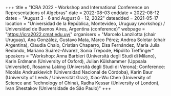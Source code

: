 +++
title = "ICRA 2022 - Workshop and International Conference on Representations of Algebras"
date = 2022-08-03
enddate = 2022-08-12
dates = "August 3 - 6 and August 8 - 12, 2022"
dateadded = 2021-05-17
location = "Universidad de la República, Montevideo, Uruguay (workshop) / Universidad de Buenos Aires, Argentina (conference)"
webpage = "https://icra2022.cmat.edu.uy/"
organisers = "Marcelo Lanzilotta (chair Uruguay), Ana González, Gustavo Mata, Marco Pérez; Andrea Solotar (chair Argentina), Claudia Chaio, Cristian Chaparro, Elsa Fernández, María Julia Redondo, Mariano Suárez-Álvarez, Sonia Trepode, Hipólito Treffinger"
speakers = "Workshop: Anna Barbieri (Università degli Studi di Milano), Karin Erdmann (University of Oxford), Julian Külshammer (Uppsala Universitet), Rosanna Laking (Università degli Studi di Verona); Conference: Nicolás Andruskievich (Universidad Nacional de Córdoba), Karin Baur (University of Leeds / Universität Graz), Xiao-Wu Chen (University of Science and Technology of China), Radha Kessar (University of London), Ivan Shestakov (Universidade de São Paulo)"
+++
